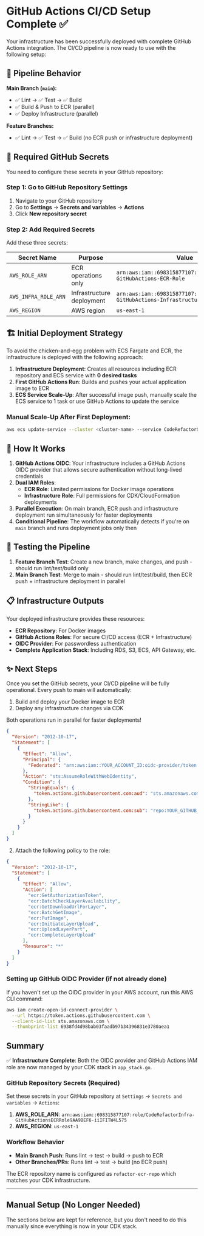 # GitHub Actions CI/CD Setup Complete ✅

Your infrastructure has been successfully deployed with complete GitHub Actions integration. The CI/CD pipeline is now ready to use with the following setup:

## 🎯 Pipeline Behavior

**Main Branch (`main`):**
- ✅ Lint → ✅ Test → ✅ Build
- ✅ Build & Push to ECR (parallel)
- ✅ Deploy Infrastructure (parallel)

**Feature Branches:**
- ✅ Lint → ✅ Test → ✅ Build (no ECR push or infrastructure deployment)

## 🔑 Required GitHub Secrets

You need to configure these secrets in your GitHub repository:

### Step 1: Go to GitHub Repository Settings
1. Navigate to your GitHub repository
2. Go to **Settings** → **Secrets and variables** → **Actions**
3. Click **New repository secret**

### Step 2: Add Required Secrets
Add these three secrets:

| Secret Name | Purpose | Value |
|-------------|---------|-------|
| `AWS_ROLE_ARN` | ECR operations only | `arn:aws:iam::698315877107:role/CodeRefactor-GitHubActions-ECR-Role` |
| `AWS_INFRA_ROLE_ARN` | Infrastructure deployment | `arn:aws:iam::698315877107:role/CodeRefactor-GitHubActions-Infrastructure-Role` |
| `AWS_REGION` | AWS region | `us-east-1` |

## 🏗️ Initial Deployment Strategy

To avoid the chicken-and-egg problem with ECS Fargate and ECR, the infrastructure is deployed with the following approach:

1. **Infrastructure Deployment**: Creates all resources including ECR repository and ECS service with **0 desired tasks**
2. **First GitHub Actions Run**: Builds and pushes your actual application image to ECR  
3. **ECS Service Scale-Up**: After successful image push, manually scale the ECS service to 1 task or use GitHub Actions to update the service

### Manual Scale-Up After First Deployment:
```bash
aws ecs update-service --cluster <cluster-name> --service CodeRefactorService --desired-count 1
```

## 🚀 How It Works

1. **GitHub Actions OIDC**: Your infrastructure includes a GitHub Actions OIDC provider that allows secure authentication without long-lived credentials
2. **Dual IAM Roles**: 
   - **ECR Role**: Limited permissions for Docker image operations
   - **Infrastructure Role**: Full permissions for CDK/CloudFormation deployments
3. **Parallel Execution**: On main branch, ECR push and infrastructure deployment run simultaneously for faster deployments
4. **Conditional Pipeline**: The workflow automatically detects if you're on `main` branch and runs deployment jobs only then

## 🧪 Testing the Pipeline

1. **Feature Branch Test**: Create a new branch, make changes, and push - should run lint/test/build only
2. **Main Branch Test**: Merge to main - should run lint/test/build, then ECR push + infrastructure deployment in parallel

## 📋 Infrastructure Outputs

Your deployed infrastructure provides these resources:
- **ECR Repository**: For Docker images
- **GitHub Actions Roles**: For secure CI/CD access (ECR + Infrastructure)
- **OIDC Provider**: For passwordless authentication
- **Complete Application Stack**: Including RDS, S3, ECS, API Gateway, etc.

## ✨ Next Steps

Once you set the GitHub secrets, your CI/CD pipeline will be fully operational. Every push to main will automatically:
1. Build and deploy your Docker image to ECR
2. Deploy any infrastructure changes via CDK

Both operations run in parallel for faster deployments!

```json
{
  "Version": "2012-10-17",
  "Statement": [
    {
      "Effect": "Allow",
      "Principal": {
        "Federated": "arn:aws:iam::YOUR_ACCOUNT_ID:oidc-provider/token.actions.githubusercontent.com"
      },
      "Action": "sts:AssumeRoleWithWebIdentity",
      "Condition": {
        "StringEquals": {
          "token.actions.githubusercontent.com:aud": "sts.amazonaws.com"
        },
        "StringLike": {
          "token.actions.githubusercontent.com:sub": "repo:YOUR_GITHUB_ORG/YOUR_REPO_NAME:ref:refs/heads/main"
        }
      }
    }
  ]
}
```

2. Attach the following policy to the role:

```json
{
  "Version": "2012-10-17",
  "Statement": [
    {
      "Effect": "Allow",
      "Action": [
        "ecr:GetAuthorizationToken",
        "ecr:BatchCheckLayerAvailability",
        "ecr:GetDownloadUrlForLayer",
        "ecr:BatchGetImage",
        "ecr:PutImage",
        "ecr:InitiateLayerUpload",
        "ecr:UploadLayerPart",
        "ecr:CompleteLayerUpload"
      ],
      "Resource": "*"
    }
  ]
}
```

### Setting up GitHub OIDC Provider (if not already done)

If you haven't set up the OIDC provider in your AWS account, run this AWS CLI command:

```bash
aws iam create-open-id-connect-provider \
  --url https://token.actions.githubusercontent.com \
  --client-id-list sts.amazonaws.com \
  --thumbprint-list 6938fd4d98bab03faadb97b34396831e3780aea1
```

## Summary

✅ **Infrastructure Complete**: Both the OIDC provider and GitHub Actions IAM role are now managed by your CDK stack in `app_stack.go`.

### GitHub Repository Secrets (Required)

Set these secrets in your GitHub repository at `Settings` → `Secrets and variables` → `Actions`:

1. **AWS_ROLE_ARN**: `arn:aws:iam::698315877107:role/CodeRefactorInfra-GitHubActionsECRRole9AA9BEF6-iiIFITW4L575`
2. **AWS_REGION**: `us-east-1`

### Workflow Behavior

- **Main Branch Push**: Runs lint → test → build → push to ECR
- **Other Branches/PRs**: Runs lint → test → build (no ECR push)

The ECR repository name is configured as `refactor-ecr-repo` which matches your CDK infrastructure.

---

## Manual Setup (No Longer Needed)

The sections below are kept for reference, but you don't need to do this manually since everything is now in your CDK stack.
